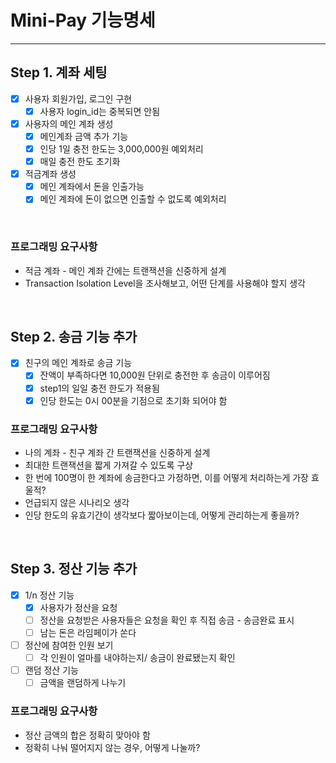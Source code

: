 # Mini-Pay 기능명세

---

## Step 1. 계좌 세팅

- [x] 사용자 회원가입, 로그인 구현 
  - [x] 사용자 login_id는 중복되면 안됨
- [x] 사용자의 메인 계좌 생성
  - [x] 메인계좌 금액 추가 기능
  - [x] 인당 1일 충전 한도는 3,000,000원 예외처리
  - [x] 매일 충전 한도 초기화
- [x] 적금계좌 생성
  - [x] 메인 계좌에서 돈을 인출가능
  - [x] 메인 계좌에 돈이 없으면 인출할 수 없도록 예외처리

<br/>

### 프로그래밍 요구사항
- 적금 계좌 - 메인 계좌 간에는 트랜잭션을 신중하게 설계
- Transaction Isolation Level을 조사해보고, 어떤 단계를 사용해야 할지 생각

<br/>

## Step 2. 송금 기능 추가

- [x] 친구의 메인 계좌로 송금 기능
  - [x] 잔액이 부족하다면 10,000원 단위로 충전한 후 송금이 이루어짐
  - [x] step1의 일일 충전 한도가 적용됨
  - [x] 인당 한도는 0시 00분을 기점으로 초기화 되어야 함

### 프로그래밍 요구사항
- 나의 계좌 - 친구 계좌 간 트랜잭션을 신중하게 설계
- 최대한 트랜잭션을 짧게 가져갈 수 있도록 구상
- 한 번에 100명이 한 계좌에 송금한다고 가정하면, 이를 어떻게 처리하는게 가장 효울적?
- 언급되지 않은 시나리오 생각
- 인당 한도의 유효기간이 생각보다 짧아보이는데, 어떻게 관리하는게 좋을까?

<br/>

## Step 3. 정산 기능 추가
- [x] 1/n 정산 기능
  - [x] 사용자가 정산을 요청
  - [ ] 정산을 요청받은 사용자들은 요청을 확인 후 직접 송금 - 송금완료 표시
  - [ ] 남는 돈은 라임페이가 쏜다
- [ ] 정산에 참여한 인원 보기
  - [ ] 각 인원이 얼마를 내야하는지/ 송금이 완료됐는지 확인
- [ ] 랜덤 정산 기능
  - [ ] 금액을 랜덤하게 나누기

### 프로그래밍 요구사항
- 정산 금액의 합은 정확히 맞아야 함
- 정확히 나눠 떨어지지 않는 경우, 어떻게 나눌까?
